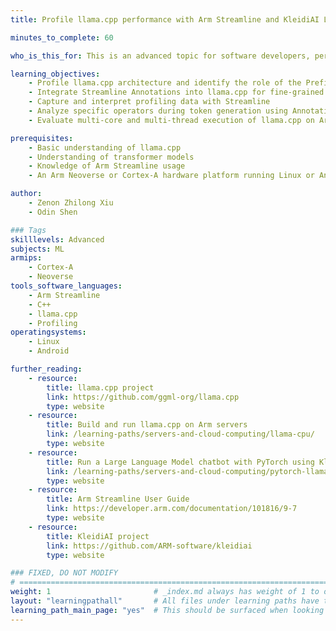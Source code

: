 ```yaml
---
title: Profile llama.cpp performance with Arm Streamline and KleidiAI LLM kernels

minutes_to_complete: 60

who_is_this_for: This is an advanced topic for software developers, performance engineers, and AI practitioners who want to optimize llama.cpp performance on Arm-based CPUs. 

learning_objectives:
    - Profile llama.cpp architecture and identify the role of the Prefill and Decode stages
    - Integrate Streamline Annotations into llama.cpp for fine-grained performance insights
    - Capture and interpret profiling data with Streamline
    - Analyze specific operators during token generation using Annotation Channels
    - Evaluate multi-core and multi-thread execution of llama.cpp on Arm CPUs

prerequisites:
    - Basic understanding of llama.cpp
    - Understanding of transformer models
    - Knowledge of Arm Streamline usage
    - An Arm Neoverse or Cortex-A hardware platform running Linux or Android

author: 
    - Zenon Zhilong Xiu
    - Odin Shen

### Tags
skilllevels: Advanced
subjects: ML
armips:
    - Cortex-A
    - Neoverse
tools_software_languages:
    - Arm Streamline
    - C++
    - llama.cpp
    - Profiling
operatingsystems:
    - Linux
    - Android

further_reading:
    - resource:
        title: llama.cpp project
        link: https://github.com/ggml-org/llama.cpp
        type: website
    - resource:
        title: Build and run llama.cpp on Arm servers
        link: /learning-paths/servers-and-cloud-computing/llama-cpu/
        type: website
    - resource:
        title: Run a Large Language Model chatbot with PyTorch using KleidiAI
        link: /learning-paths/servers-and-cloud-computing/pytorch-llama/
        type: website
    - resource:
        title: Arm Streamline User Guide 
        link: https://developer.arm.com/documentation/101816/9-7
        type: website
    - resource:
        title: KleidiAI project
        link: https://github.com/ARM-software/kleidiai
        type: website

### FIXED, DO NOT MODIFY
# ================================================================================
weight: 1                       # _index.md always has weight of 1 to order correctly
layout: "learningpathall"       # All files under learning paths have this same wrapper
learning_path_main_page: "yes"  # This should be surfaced when looking for related content. Only set for _index.md of learning path content.
---
```

